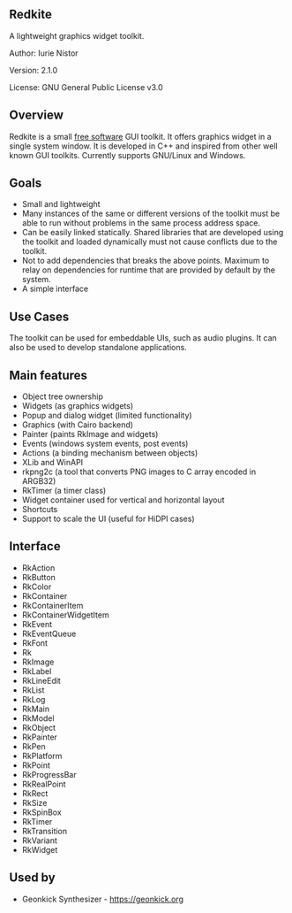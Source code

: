 ## Redkite

A lightweight graphics widget toolkit.

Author: Iurie Nistor

Version: 2.1.0

License: GNU General Public License v3.0

## Overview

Redkite is a small [free software](https://gnu.org/philosophy/free-sw.en.html) GUI toolkit. It offers graphics widget in a single system window. It is developed in C++ and inspired from other well known GUI toolkits. Currently supports GNU/Linux and Windows.

## Goals

* Small and lightweight
* Many instances of the same or different versions of the toolkit must be able to run without problems in the same process address space.
* Can be easily linked statically. Shared libraries that are developed using the toolkit and loaded dynamically must not cause conflicts due to the toolkit.   
* Not to add dependencies that breaks the above points. Maximum to relay on dependencies for runtime that are provided by default by the system.  
* A simple interface

## Use Cases

The toolkit can be used for embeddable UIs, such as audio plugins. It can also be used to develop standalone applications.

## Main features

* Object tree ownership
* Widgets (as graphics widgets)
* Popup and dialog widget (limited functionality)
* Graphics (with Cairo backend)
* Painter (paints RkImage and widgets)
* Events (windows system events, post events)
* Actions (a binding mechanism between objects)
* XLib and WinAPI
* rkpng2c (a tool that converts PNG images to C array encoded in ARGB32)
* RkTimer (a timer class)
* Widget container used for vertical and horizontal layout
* Shortcuts
* Support to scale the UI (useful for HiDPI cases)

## Interface

* RkAction
* RkButton
* RkColor
* RkContainer
* RkContainerItem
* RkContainerWidgetItem
* RkEvent
* RkEventQueue
* RkFont
* Rk
* RkImage
* RkLabel
* RkLineEdit
* RkList
* RkLog
* RkMain
* RkModel
* RkObject
* RkPainter
* RkPen
* RkPlatform
* RkPoint
* RkProgressBar
* RkRealPoint
* RkRect
* RkSize
* RkSpinBox
* RkTimer
* RkTransition
* RkVariant
* RkWidget

## Used by

* Geonkick Synthesizer - https://geonkick.org
